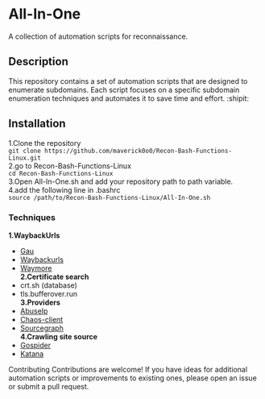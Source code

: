 # All-In-One
A collection of automation scripts for reconnaissance.

## Description
This repository contains a set of automation scripts that are designed to enumerate subdomains. Each script focuses on a specific subdomain enumeration techniques and automates it to save time and effort. :shipit:

## Installation
1.Clone the repository <br>
`git clone https://github.com/maverick0o0/Recon-Bash-Functions-Linux.git`<br>
2.go to Recon-Bash-Functions-Linux <br>
`cd Recon-Bash-Functions-Linux`<br>
3.Open All-In-One.sh and add your repository path to path variable.<br>
4.add the following line in .bashrc<br>
`source /path/to/Recon-Bash-Functions-Linux/All-In-One.sh` <br>
### Techniques
**1.WaybackUrls**<br>
- [Gau](https://github.com/lc/gau)<br>
- [Waybackurls](https://github.com/tomnomnom/waybackurls)<br>
- [Waymore](https://github.com/xnl-h4ck3r/waymore)<br>
**2.Certificate search**<br>
- crt.sh (database)<br>
- tls.bufferover.run<br>
**3.Providers**<br>
- [AbuseIp](https://www.abuseipdb.com/)<br>
- [Chaos-client](https://github.com/projectdiscovery/chaos-client)<br>
- [Sourcegraph](https://sourcegraph.com/search)<br>
**4.Crawling site source**<br>
- [Gospider](https://github.com/jaeles-project/gospider)<br>
- [Katana](https://github.com/projectdiscovery/katana)<br>


Contributing
Contributions are welcome! If you have ideas for additional automation scripts or improvements to existing ones, please open an issue or submit a pull request.
